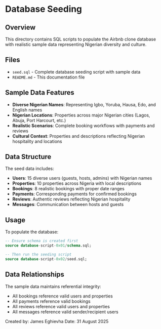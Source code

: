 # Database Seeding

## Overview
This directory contains SQL scripts to populate the Airbnb clone database with realistic sample data representing Nigerian diversity and culture.

## Files
- `seed.sql` - Complete database seeding script with sample data
- `README.md` - This documentation file

## Sample Data Features
- **Diverse Nigerian Names**: Representing Igbo, Yoruba, Hausa, Edo, and English names
- **Nigerian Locations**: Properties across major Nigerian cities (Lagos, Abuja, Port Harcourt, etc.)
- **Realistic Scenarios**: Complete booking workflows with payments and reviews
- **Cultural Context**: Properties and descriptions reflecting Nigerian hospitality and locations

## Data Structure
The seed data includes:
- **Users**: 15 diverse users (guests, hosts, admins) with Nigerian names
- **Properties**: 10 properties across Nigeria with local descriptions
- **Bookings**: 8 realistic bookings with proper date ranges
- **Payments**: Corresponding payments for confirmed bookings
- **Reviews**: Authentic reviews reflecting Nigerian hospitality
- **Messages**: Communication between hosts and guests

## Usage
To populate the database:
```sql
-- Ensure schema is created first
source database-script-0x01/schema.sql;

-- Then run the seeding script
source database-script-0x02/seed.sql;
```

## Data Relationships
The sample data maintains referential integrity:
- All bookings reference valid users and properties
- All payments reference valid bookings
- All reviews reference valid users and properties
- All messages reference valid sender/recipient users

Created by: James Eghievha
Date: 31 August 2025
